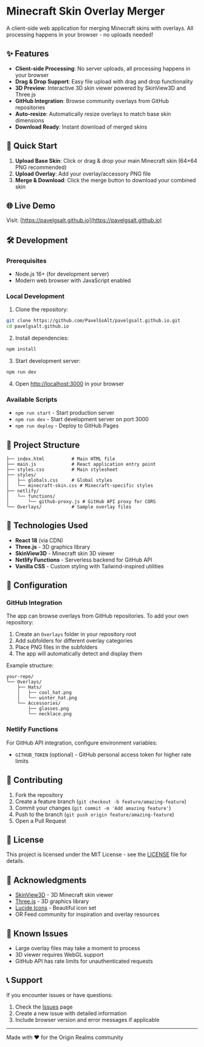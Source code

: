 # Minecraft Skin Overlay Merger

A client-side web application for merging Minecraft skins with overlays. All processing happens in your browser - no uploads needed!

## ✨ Features

- **Client-side Processing**: No server uploads, all processing happens in your browser
- **Drag & Drop Support**: Easy file upload with drag and drop functionality  
- **3D Preview**: Interactive 3D skin viewer powered by SkinView3D and Three.js
- **GitHub Integration**: Browse community overlays from GitHub repositories
- **Auto-resize**: Automatically resize overlays to match base skin dimensions
- **Download Ready**: Instant download of merged skins

## 🚀 Quick Start

1. **Upload Base Skin**: Click or drag & drop your main Minecraft skin (64×64 PNG recommended)
2. **Upload Overlay**: Add your overlay/accessory PNG file  
3. **Merge & Download**: Click the merge button to download your combined skin

## 🌐 Live Demo

Visit: [https://pavelgsalt.github.io](https://pavelgsalt.github.io)

## 🛠️ Development

### Prerequisites
- Node.js 16+ (for development server)
- Modern web browser with JavaScript enabled

### Local Development

1. Clone the repository:
```bash
git clone https://github.com/PavelGsAlt/pavelgsalt.github.io.git
cd pavelgsalt.github.io
```

2. Install dependencies:
```bash
npm install
```

3. Start development server:
```bash
npm run dev
```

4. Open [http://localhost:3000](http://localhost:3000) in your browser

### Available Scripts

- `npm run start` - Start production server
- `npm run dev` - Start development server on port 3000
- `npm run deploy` - Deploy to GitHub Pages

## 📁 Project Structure

```
├── index.html          # Main HTML file
├── main.js             # React application entry point
├── styles.css          # Main stylesheet
├── styles/
│   ├── globals.css     # Global styles
│   └── minecraft-skin.css # Minecraft-specific styles
├── netlify/
│   └── functions/
│       └── github-proxy.js # GitHub API proxy for CORS
└── Overlays/           # Sample overlay files
```

## 🎨 Technologies Used

- **React 18** (via CDN)
- **Three.js** - 3D graphics library
- **SkinView3D** - Minecraft skin 3D viewer
- **Netlify Functions** - Serverless backend for GitHub API
- **Vanilla CSS** - Custom styling with Tailwind-inspired utilities

## 🔧 Configuration

### GitHub Integration

The app can browse overlays from GitHub repositories. To add your own repository:

1. Create an `Overlays` folder in your repository root
2. Add subfolders for different overlay categories
3. Place PNG files in the subfolders
4. The app will automatically detect and display them

Example structure:
```
your-repo/
└── Overlays/
    ├── Hats/
    │   ├── cool_hat.png
    │   └── winter_hat.png
    └── Accessories/
        ├── glasses.png
        └── necklace.png
```

### Netlify Functions

For GitHub API integration, configure environment variables:
- `GITHUB_TOKEN` (optional) - GitHub personal access token for higher rate limits

## 🤝 Contributing

1. Fork the repository
2. Create a feature branch (`git checkout -b feature/amazing-feature`)
3. Commit your changes (`git commit -m 'Add amazing feature'`)
4. Push to the branch (`git push origin feature/amazing-feature`)
5. Open a Pull Request

## 📝 License

This project is licensed under the MIT License - see the [LICENSE](LICENSE) file for details.

## 🙏 Acknowledgments

- [SkinView3D](https://github.com/bs-community/skinview3d) - 3D Minecraft skin viewer
- [Three.js](https://threejs.org/) - 3D graphics library
- [Lucide Icons](https://lucide.dev/) - Beautiful icon set
- OR Feed community for inspiration and overlay resources

## 🐛 Known Issues

- Large overlay files may take a moment to process
- 3D viewer requires WebGL support
- GitHub API has rate limits for unauthenticated requests

## 📞 Support

If you encounter issues or have questions:

1. Check the [Issues](https://github.com/PavelGsAlt/pavelgsalt.github.io/issues) page
2. Create a new issue with detailed information
3. Include browser version and error messages if applicable

---

Made with ❤️ for the Origin Realms community
